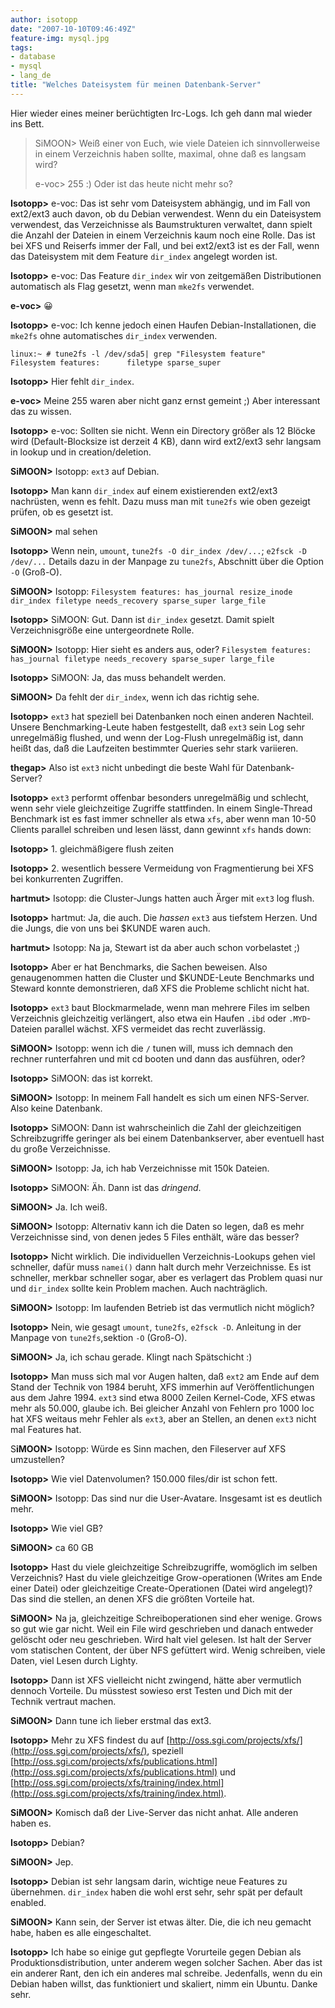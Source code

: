```yaml
---
author: isotopp
date: "2007-10-10T09:46:49Z"
feature-img: mysql.jpg
tags:
- database
- mysql
- lang_de
title: "Welches Dateisystem für meinen Datenbank-Server"
---
```


Hier wieder eines meiner berüchtigten Irc-Logs. Ich geh dann mal wieder ins Bett.

> SiMOON> Weiß einer von Euch, wie viele Dateien ich sinnvollerweise in einem Verzeichnis haben sollte, maximal, ohne daß es langsam wird?
>
> e-voc> 255 :) Oder ist das heute nicht mehr so?

**Isotopp>** e-voc: Das ist sehr vom Dateisystem abhängig, und im Fall von ext2/ext3 auch davon, ob du Debian verwendest.
Wenn du ein Dateisystem verwendest, das Verzeichnisse als Baumstrukturen verwaltet, dann spielt die Anzahl der Dateien in einem Verzeichnis kaum noch eine Rolle.
Das ist bei XFS und Reiserfs immer der Fall, und bei ext2/ext3 ist es der Fall, wenn das Dateisystem mit dem Feature `dir_index` angelegt worden ist.

**Isotopp>** e-voc: Das Feature `dir_index` wir von zeitgemäßen Distributionen automatisch als Flag gesetzt, wenn man `mke2fs` verwendet.

**e-voc>** &#x1F600;

**Isotopp>** e-voc: Ich kenne jedoch einen Haufen Debian-Installationen, die `mke2fs` ohne automatisches `dir_index` verwenden.
```
linux:~ # tune2fs -l /dev/sda5| grep "Filesystem feature"
Filesystem features:      filetype sparse_super
```

**Isotopp>** Hier fehlt `dir_index`.

**e-voc>** Meine 255 waren aber nicht ganz ernst gemeint ;) Aber interessant das zu wissen.

**Isotopp>** e-voc: Sollten sie nicht. Wenn ein Directory größer als 12 Blöcke wird (Default-Blocksize ist derzeit 4 KB), dann wird ext2/ext3 sehr langsam in lookup und in creation/deletion.

**SiMOON>** Isotopp: `ext3` auf Debian.

**Isotopp>** Man kann `dir_index` auf einem existierenden ext2/ext3 nachrüsten, wenn es fehlt. Dazu muss man mit `tune2fs` wie oben gezeigt prüfen, ob es gesetzt ist.

**SiMOON>** mal sehen

**Isotopp>** Wenn nein, `umount`, `tune2fs -O dir_index /dev/...`; `e2fsck -D /dev/...` Details dazu in der Manpage zu `tune2fs`, Abschnitt über die Option `-O` (Groß-O).

**SiMOON>** Isotopp: `Filesystem features: has_journal resize_inode dir_index filetype needs_recovery sparse_super large_file`

**Isotopp>** SiMOON: Gut. Dann ist `dir_index` gesetzt. Damit spielt Verzeichnisgröße eine untergeordnete Rolle.

**SiMOON>** Isotopp: Hier sieht es anders aus, oder? `Filesystem features: has_journal filetype needs_recovery sparse_super large_file`

**Isotopp>** SiMOON: Ja, das muss behandelt werden.

**SiMOON>** Da fehlt der `dir_index`, wenn ich das richtig sehe.

**Isotopp>** `ext3` hat speziell bei Datenbanken noch einen anderen Nachteil. Unsere Benchmarking-Leute haben festgestellt, daß `ext3` sein Log sehr unregelmäßig flushed, und wenn der Log-Flush unregelmäßig ist, dann heißt das, daß die Laufzeiten bestimmter Queries sehr stark variieren.

**thegap>** Also ist `ext3` nicht unbedingt die beste Wahl für Datenbank-Server?

**Isotopp>** `ext3` performt offenbar besonders unregelmäßig und schlecht, wenn sehr viele gleichzeitige Zugriffe stattfinden. In einem Single-Thread Benchmark ist es fast immer schneller als etwa `xfs`, aber wenn man 10-50 Clients parallel schreiben und lesen lässt, dann gewinnt `xfs` hands down:

**Isotopp>** 1. gleichmäßigere flush zeiten

**Isotopp>** 2. wesentlich bessere Vermeidung von Fragmentierung bei XFS bei konkurrenten Zugriffen.

**hartmut>** Isotopp: die Cluster-Jungs hatten auch Ärger mit `ext3` log flush.

**Isotopp>** hartmut: Ja, die auch. Die *hassen* `ext3` aus tiefstem Herzen. Und die Jungs, die von uns bei $KUNDE waren auch.

**hartmut>** Isotopp: Na ja, Stewart ist da aber auch schon vorbelastet ;)

**Isotopp>** Aber er hat Benchmarks, die Sachen beweisen. Also genaugenommen hatten die Cluster und $KUNDE-Leute Benchmarks und Steward konnte demonstrieren, daß XFS die Probleme schlicht nicht hat.

**Isotopp>** `ext3` baut Blockmarmelade, wenn man mehrere Files im selben Verzeichnis gleichzeitig verlängert, also etwa ein Haufen `.ibd` oder `.MYD`-Dateien parallel wächst. XFS vermeidet das recht zuverlässig.

**SiMOON>** Isotopp: wenn ich die `/` tunen will, muss ich demnach den rechner runterfahren und mit cd booten und dann das ausführen, oder?

**Isotopp>** SiMOON: das ist korrekt.

**SiMOON>** Isotopp: In meinem Fall handelt es sich um einen NFS-Server. Also keine Datenbank.

**Isotopp>** SiMOON: Dann ist wahrscheinlich die Zahl der gleichzeitigen Schreibzugriffe geringer als bei einem Datenbankserver, aber eventuell hast du große Verzeichnisse.

**SiMOON>** Isotopp: Ja, ich hab Verzeichnisse mit 150k Dateien.

**Isotopp>** SiMOON: Äh. Dann ist das *dringend*.

**SiMOON>** Ja. Ich weiß.

**SiMOON>** Isotopp: Alternativ kann ich die Daten so legen, daß es mehr Verzeichnisse sind, von denen jedes 5 Files enthält, wäre das besser?

**Isotopp>** Nicht wirklich. Die individuellen Verzeichnis-Lookups gehen viel schneller, dafür muss `namei()` dann halt durch mehr Verzeichnisse. Es ist schneller, merkbar schneller sogar, aber es verlagert das Problem quasi nur und `dir_index` sollte kein Problem machen. Auch nachträglich.

**SiMOON>** Isotopp: Im laufenden Betrieb ist das vermutlich nicht möglich?

**Isotopp>** Nein, wie gesagt `umount`, `tune2fs`, `e2fsck -D`. Anleitung in der Manpage von `tune2fs`,sektion `-O` (Groß-O).

**SiMOON>** Ja, ich schau gerade. Klingt nach Spätschicht :)

**Isotopp>** Man muss sich mal vor Augen halten, daß `ext2` am Ende auf dem Stand der Technik von 1984 beruht, XFS immerhin auf Veröffentlichungen aus dem Jahre 1994. `ext3` sind etwa 8000 Zeilen Kernel-Code, XFS etwas mehr als 50.000, glaube ich. Bei gleicher Anzahl von Fehlern pro 1000 loc hat XFS weitaus mehr Fehler als `ext3`, aber an Stellen, an denen `ext3` nicht mal Features hat.

S**iMOON>** Isotopp: Würde es Sinn machen, den Fileserver auf XFS umzustellen?

**Isotopp>** Wie viel Datenvolumen? 150.000 files/dir ist schon fett.

**SiMOON>** Isotopp: Das sind nur die User-Avatare. Insgesamt ist es deutlich mehr.

**Isotopp>** Wie viel GB?

**SiMOON>** ca 60 GB

**Isotopp>** Hast du viele gleichzeitige Schreibzugriffe, womöglich im selben Verzeichnis? Hast du viele gleichzeitige Grow-operationen (Writes am Ende einer Datei) oder gleichzeitige Create-Operationen (Datei wird angelegt)? Das sind die stellen, an denen XFS die größten Vorteile hat.

**SiMOON>** Na ja, gleichzeitige Schreiboperationen sind eher wenige. Grows so gut wie gar nicht. Weil ein File wird geschrieben und danach entweder gelöscht oder neu geschrieben. Wird halt viel gelesen. Ist halt der Server vom statischen Content, der über NFS gefüttert wird. Wenig schreiben, viele Daten, viel Lesen durch Lighty.

**Isotopp>** Dann ist XFS vielleicht nicht zwingend, hätte aber vermutlich dennoch Vorteile. Du müsstest sowieso erst Testen und Dich mit der Technik vertraut machen.

**SiMOON>** Dann tune ich lieber erstmal das ext3.

**Isotopp>** Mehr zu XFS findest du auf
[http://oss.sgi.com/projects/xfs/](http://oss.sgi.com/projects/xfs/), speziell
[http://oss.sgi.com/projects/xfs/publications.html](http://oss.sgi.com/projects/xfs/publications.html) und
[http://oss.sgi.com/projects/xfs/training/index.html](http://oss.sgi.com/projects/xfs/training/index.html).

**SiMOON>** Komisch daß der Live-Server das nicht anhat. Alle anderen haben es.

**Isotopp>** Debian?

**SiMOON>** Jep.

**Isotopp>** Debian ist sehr langsam darin, wichtige neue Features zu übernehmen. `dir_index` haben die wohl erst sehr, sehr spät per default enabled.

**SiMOON>** Kann sein, der Server ist etwas älter. Die, die ich neu gemacht habe, haben es alle eingeschaltet.

**Isotopp>** Ich habe so einige gut gepflegte Vorurteile gegen Debian als Produktionsdistribution, unter anderem wegen solcher Sachen. Aber das ist ein anderer Rant, den ich ein anderes mal schreibe. Jedenfalls, wenn du ein Debian haben willst, das funktioniert und skaliert, nimm ein Ubuntu. Danke sehr.
